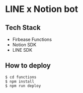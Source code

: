 # LINE x Notion bot
## Tech Stack
- Firbease Functions
- Notion SDK
- LINE SDK

## How to deploy
```shell
$ cd functions
$ npm install
$ npm run deploy
```
